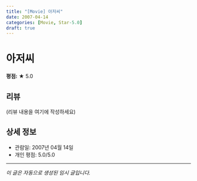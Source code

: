 ```yaml
---
title: "[Movie] 아저씨"
date: 2007-04-14
categories: [Movie, Star-5.0]
draft: true
---
```


# 아저씨

**평점:** ★ 5.0

## 리뷰

(리뷰 내용을 여기에 작성하세요)

## 상세 정보

- 관람일: 2007년 04월 14일
- 개인 평점: 5.0/5.0

---

*이 글은 자동으로 생성된 임시 글입니다.*

